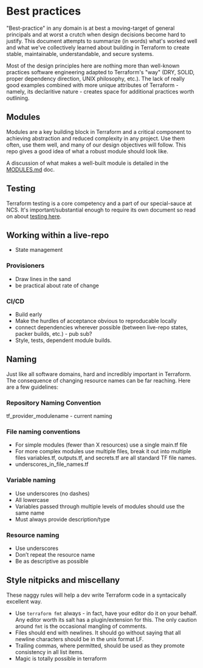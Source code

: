 # Best practices

"Best-practice" in any domain is at best a moving-target of general principals and
at worst a crutch when design decisions become hard to justify. This document attempts
to summarize (in words) what's worked well and what we've collectively learned about
building in Terraform to create stable, maintainable, understandable, and secure
systems.

Most of the design principles here are nothing more than well-known practices software
engineering adapted to Terraform's "way" (DRY, SOLID, proper dependency direction,
UNIX philosophy, etc.). The lack of really good examples combined with more unique
attributes of Terraform - namely, its declaritive nature - creates space for additional
practices worth outlining.

## Modules

Modules are a key building block in Terraform and a critical component to achieving
abstraction and reduced complexity in any project. Use them often, use them well,
and many of our design objectives will follow. This repo gives a good idea of what
a robust module should look like.

A discussion of what makes a well-built module is detailed in the [MODULES.md](docs/MODULES.md)
doc.

## Testing

Terraform testing is a core competency and a part of our special-sauce at NCS. It's
important/substantial enough to require its own document so read on about [testing here](docs/TESTING.md).

## Working within a live-repo

* State management

### Provisioners

* Draw lines in the sand
* be practical about rate of change

### CI/CD

* Build early
* Make the hurdles of acceptance obvious to reproducable locally
* connect dependencies wherever possible (between live-repo states, packer builds, etc.) - pub sub?
* Style, tests, dependent module builds.

## Naming

Just like all software domains, hard and incredibly important in Terraform. The consequence
of changing resource names can be far reaching. Here are a few guidelines:

### Repository Naming Convention

tf_provider_modulename - current naming

### File naming conventions

* For simple modules (fewer than X resources) use a single main.tf file
* For more complex modules use multiple files, break it out into multiple files variables.tf, outputs.tf, and secrets.tf are all standard TF file names.
* underscores_in_file_names.tf

### Variable naming

* Use underscores (no dashes)
* All lowercase
* Variables passed through multiple levels of modules should use the same name
* Must always provide description/type

### Resource naming

* Use underscores
* Don’t repeat the resource name
* Be as descriptive as possible

## Style nitpicks and miscellany

These naggy rules will help a dev write Terraform code in a syntacically excellent
way.

* Use `terraform fmt` always - in fact, have your editor do it on your behalf. Any editor worth its salt has a plugin/extension for this. The only caution around `fmt` is the occasional mangling of comments.
* Files should end with newlines. It should go without saying that all newline characters should be in the unix format LF.
* Trailing commas, where permitted, should be used as they promote consistency in all list items.
* Magic is totally possible in terraform
